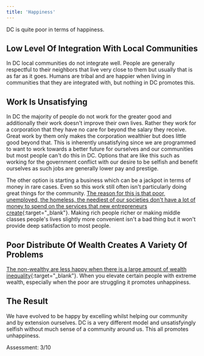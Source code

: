 ```yaml
---
title: 'Happiness'
---
```


DC is quite poor in terms of happiness.

## Low Level Of Integration With Local Communities

In DC local communities do not integrate well. People are generally respectful to their neighbors that live very close to them but usually that is as far as it goes. Humans are tribal and are happier when living in communities that they are integrated with, but nothing in DC promotes this.

## Work Is Unsatisfying

In DC the majority of people do not work for the greater good and additionally their work doesn't improve their own lives. Rather they work for a corporation that they have no care for beyond the salary they receive. Great work by them only makes the corporation wealthier but does little good beyond that. This is inherently unsatisfying since we are programmed to want to work towards a better future for ourselves and our communities but most people can't do this in DC. Options that are like this such as working for the government conflict with our desire to be selfish and benefit ourselves as such jobs are generally lower pay and prestige.

The other option is starting a business which can be a jackpot in terms of money in rare cases. Even so this work still often isn't particularly doing great things for the community.  [The reason for this is that poor, unemployed, the homeless, the neediest of our societies don't have a lot of money to spend on the services that new entrepreneurs create](http://miter.mit.edu/the-unexotic-underclass){:target="_blank"}. Making rich people richer or making middle classes people's lives slightly more convenient isn't a bad thing but it won't provide deep satisfaction to most people.

## Poor Distribute Of Wealth Creates A Variety Of Problems

[The non-wealthy are less happy when there is a large amount of wealth inequality](http://www.livescience.com/14638-income-inequality-costing-americans-happiness.html){:target="_blank"}. When you elevate certain people with extreme wealth, especially when the poor are struggling it promotes unhappiness.

## The Result

We have evolved to be happy by excelling whilst helping our community and by extension ourselves. DC is a very different model and unsatisfyingly selfish without much sense of a community around us. This all promotes unhappiness.

Assessment: 3/10
